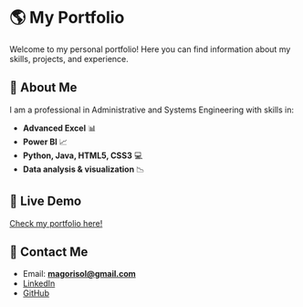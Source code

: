 # 🌎 My Portfolio  

Welcome to my personal portfolio! Here you can find information about my skills, projects, and experience.  

## 🚀 About Me  
I am a professional in Administrative and Systems Engineering with skills in:  
- **Advanced Excel** 📊  
- **Power BI** 📈  
- **Python, Java, HTML5, CSS3** 💻  
- **Data analysis & visualization** 📉  

## 🔗 Live Demo  
[Check my portfolio here!](https://tu_usuario.github.io/tu_repositorio)  

## 📩 Contact Me  
- Email: **magorisol@gmail.com**  
- [LinkedIn](https://www.linkedin.com/in/isaac-giraldo-b65ba7223/)  
- [GitHub](https://github.com/IsaksGir4)  
